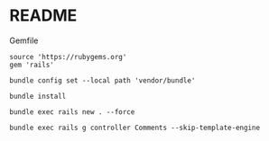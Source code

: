 # README

Gemfile
```
source 'https://rubygems.org'
gem 'rails'
```

```
bundle config set --local path 'vendor/bundle'
```

```
bundle install
```

```
bundle exec rails new . --force
```

```
bundle exec rails g controller Comments --skip-template-engine
```
